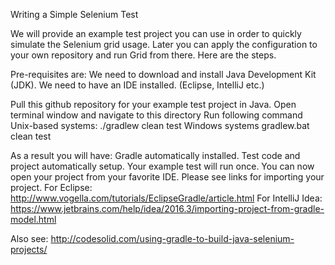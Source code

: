 Writing a Simple Selenium Test

We will provide an example test project you can use in order to quickly simulate the Selenium grid usage. Later you can apply the configuration to your own repository and run Grid from there. Here are the steps.

Pre-requisites are:
We need to download and install Java Development Kit (JDK).
We need to have an IDE installed. (Eclipse, IntelliJ etc.) 

Pull this github repository for your example test project in Java. 
Open terminal window and navigate to this directory
Run following command
Unix-based systems: 
./gradlew clean test
Windows systems
gradlew.bat clean test

As a result you will have:
Gradle automatically installed. 
Test code and project automatically setup.
Your example test will run once.
You can now open your project from your favorite IDE. Please see links for importing your project. For Eclipse: 
http://www.vogella.com/tutorials/EclipseGradle/article.html 
For IntelliJ Idea: https://www.jetbrains.com/help/idea/2016.3/importing-project-from-gradle-model.html 

Also see:
http://codesolid.com/using-gradle-to-build-java-selenium-projects/
